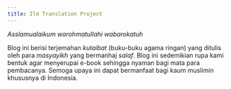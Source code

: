 ```yaml
---
title: Ilm Translation Project
---
```

*Asslamualaikum warohmatullahi wabarokatuh*

Blog ini berisi terjemahan *kutaibat* (buku-buku agama ringan) yang ditulis oleh para *masyayikh* yang bermanhaj *salaf*. Blog ini sedemikian rupa kami bentuk agar menyerupai e-book sehingga nyaman bagi mata para pembacanya. Semoga upaya ini dapat bermanfaat bagi kaum muslimin khususnya di Indonesia.  
